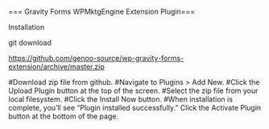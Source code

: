 === Gravity Forms WPMktgEngine Extension Plugin===

Installation

git download

https://github.com/genoo-source/wp-gravity-forms-extension/archive/master.zip

#Download zip file from github.
#Navigate to Plugins > Add New.
#Click the Upload Plugin button at the top of the screen.
#Select the zip file from your local filesystem.
#Click the Install Now button.
#When installation is complete, you’ll see “Plugin installed successfully.” Click the Activate Plugin button at the bottom of the page.




